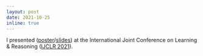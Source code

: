 ```yaml
---
layout: post
date: 2021-10-25
inline: true
---
```


I presented (<ins>[poster](/assets/pdf/IJCLR_2021/IJCLR_2021_poster.pdf)</ins>/<ins>[slides](/assets/pdf/IJCLR_2021/IJCLR_slides.pdf)</ins>) at the International Joint Conference on Learning & Reasoning (<ins>[IJCLR 2021](http://lr2020.iit.demokritos.gr/)</ins>).
